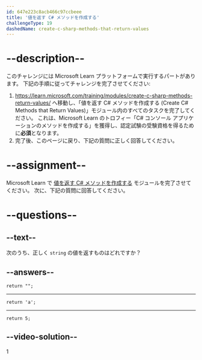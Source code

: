 ```yaml
---
id: 647e223c8acb466c97ccbeee
title: '値を返す C# メソッドを作成する'
challengeType: 19
dashedName: create-c-sharp-methods-that-return-values
---
```


# --description--

このチャレンジには Microsoft Learn プラットフォームで実行するパートがあります。 下記の手順に従ってチャレンジを完了させてください:

1. <a href="https://learn.microsoft.com/training/modules/create-c-sharp-methods-return-values/" target="_blank" rel="noreferrer">https://learn.microsoft.com/training/modules/create-c-sharp-methods-return-values/</a> へ移動し、「値を返す C# メソッドを作成する (Create C# Methods that Return Values)」モジュール内のすべてのタスクを完了してください。 これは、Microsoft Learn のトロフィー「C# コンソール アプリケーションのメソッドを作成する」を獲得し、認定試験の受験資格を得るために**必須**となります。
1. 完了後、このページに戻り、下記の質問に正しく回答してください。

# --assignment--

Microsoft Learn で <a href="https://learn.microsoft.com/training/modules/create-c-sharp-methods-return-values/" target="_blank" rel="noreferrer">値を返す C# メソッドを作成する</a> モジュールを完了させてください。 次に、下記の質問に回答してください。

# --questions--

## --text--

次のうち、正しく `string` の値を返すものはどれですか？

## --answers--

`return "";`

---

`return 'a';`

---

`return 5;`

## --video-solution--

1
